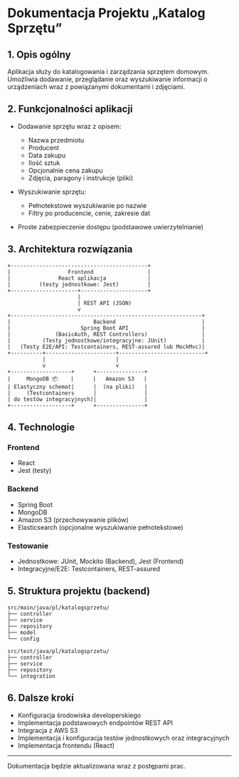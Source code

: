 # Dokumentacja Projektu „Katalog Sprzętu”

## 1. Opis ogólny

Aplikacja służy do katalogowania i zarządzania sprzętem domowym. Umożliwia dodawanie, przeglądanie oraz wyszukiwanie informacji o urządzeniach wraz z powiązanymi dokumentami i zdjęciami.

## 2. Funkcjonalności aplikacji

* Dodawanie sprzętu wraz z opisem:

  * Nazwa przedmiotu
  * Producent
  * Data zakupu
  * Ilość sztuk
  * Opcjonalnie cena zakupu
  * Zdjęcia, paragony i instrukcje (pliki)

* Wyszukiwanie sprzętu:

  * Pełnotekstowe wyszukiwanie po nazwie
  * Filtry po producencie, cenie, zakresie dat

* Proste zabezpieczenie dostępu (podstawowe uwierzytelnianie)

## 3. Architektura rozwiązania

```
+-------------------------------------------+
|                  Frontend                 |
|               React aplikacja             |
|         (testy jednostkowe: Jest)         |
+---------------------+---------------------+
                      |
                      | REST API (JSON)
                      v
+------------------------------------------------------------+
|                          Backend                           |
|                      Spring Boot API                       |
|              (BasicAuth, REST Controllers)                 |
|          (Testy jednostkowe/integracyjne: JUnit)           |
|   (Testy E2E/API: Testcontainers, REST-assured lub MockMvc)|
+----------+----------------------+---------------------------+
           |                      |
           v                      v
+-------------------+      +---------------+
|     MongoDB 📦    |      |   Amazon S3   |
| Elastyczny schemat|      |  (na pliki)   |
|     (Testcontainers      |               |
| do testów integracyjnych)|               |
+-------------------+      +---------------+
```

## 4. Technologie

### Frontend

* React
* Jest (testy)

### Backend

* Spring Boot
* MongoDB
* Amazon S3 (przechowywanie plików)
* Elasticsearch (opcjonalne wyszukiwanie pełnotekstowe)

### Testowanie

* Jednostkowe: JUnit, Mockito (Backend), Jest (Frontend)
* Integracyjne/E2E: Testcontainers, REST-assured

## 5. Struktura projektu (backend)

```
src/main/java/pl/katalogsprzetu/
├── controller
├── service
├── repository
├── model
└── config

src/test/java/pl/katalogsprzetu/
├── controller
├── service
├── repository
└── integration
```

## 6. Dalsze kroki

* Konfiguracja środowiska developerskiego
* Implementacja podstawowych endpointów REST API
* Integracja z AWS S3
* Implementacja i konfiguracja testów jednostkowych oraz integracyjnych
* Implementacja frontendu (React)

---

Dokumentacja będzie aktualizowana wraz z postępami prac.
